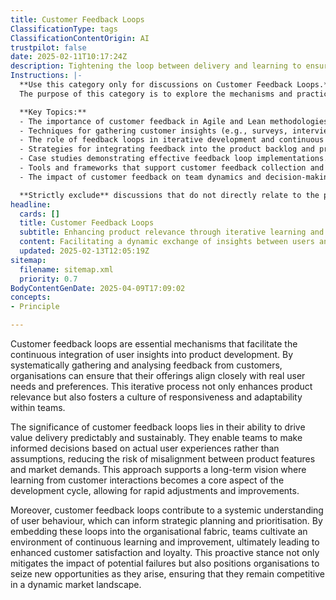 ```yaml
---
title: Customer Feedback Loops
ClassificationType: tags
ClassificationContentOrigin: AI
trustpilot: false
date: 2025-02-11T10:17:24Z
description: Tightening the loop between delivery and learning to ensure products meet real needs.
Instructions: |-
  **Use this category only for discussions on Customer Feedback Loops.**  
  The purpose of this category is to explore the mechanisms and practices that facilitate the integration of customer feedback into the product development process, ensuring that products are aligned with user needs and expectations. This includes methods for collecting, analysing, and acting on feedback to enhance product quality and customer satisfaction.

  **Key Topics:**
  - The importance of customer feedback in Agile and Lean methodologies.
  - Techniques for gathering customer insights (e.g., surveys, interviews, usability testing).
  - The role of feedback loops in iterative development and continuous improvement.
  - Strategies for integrating feedback into the product backlog and prioritisation processes.
  - Case studies demonstrating effective feedback loop implementations.
  - Tools and frameworks that support customer feedback collection and analysis.
  - The impact of customer feedback on team dynamics and decision-making.

  **Strictly exclude** discussions that do not directly relate to the processes of collecting and utilising customer feedback, such as general product management practices that do not emphasise feedback integration, or unrelated Agile and DevOps concepts that do not focus on the feedback loop mechanism.
headline:
  cards: []
  title: Customer Feedback Loops
  subtitle: Enhancing product relevance through iterative learning and responsive delivery based on user insights.
  content: Facilitating a dynamic exchange of insights between users and teams to refine product offerings. Posts should explore techniques for gathering and analysing feedback, methods for integrating user input into development cycles, and strategies for fostering a culture of continuous improvement and responsiveness to changing needs.
  updated: 2025-02-13T12:05:19Z
sitemap:
  filename: sitemap.xml
  priority: 0.7
BodyContentGenDate: 2025-04-09T17:09:02
concepts:
- Principle

---
```

Customer feedback loops are essential mechanisms that facilitate the continuous integration of user insights into product development. By systematically gathering and analysing feedback from customers, organisations can ensure that their offerings align closely with real user needs and preferences. This iterative process not only enhances product relevance but also fosters a culture of responsiveness and adaptability within teams.

The significance of customer feedback loops lies in their ability to drive value delivery predictably and sustainably. They enable teams to make informed decisions based on actual user experiences rather than assumptions, reducing the risk of misalignment between product features and market demands. This approach supports a long-term vision where learning from customer interactions becomes a core aspect of the development cycle, allowing for rapid adjustments and improvements.

Moreover, customer feedback loops contribute to a systemic understanding of user behaviour, which can inform strategic planning and prioritisation. By embedding these loops into the organisational fabric, teams cultivate an environment of continuous learning and improvement, ultimately leading to enhanced customer satisfaction and loyalty. This proactive stance not only mitigates the impact of potential failures but also positions organisations to seize new opportunities as they arise, ensuring that they remain competitive in a dynamic market landscape.
